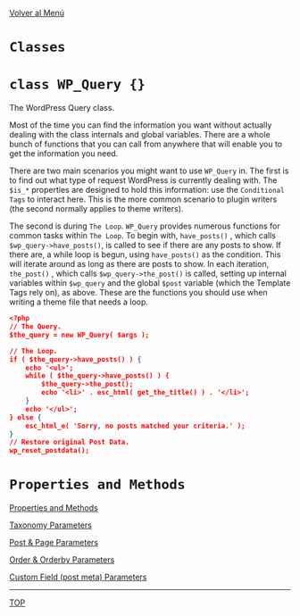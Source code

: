 [Volver al Menú](../root.md)

# `Classes`

# `class WP_Query {}`

The WordPress Query class.

Most of the time you can find the information you want without actually dealing with the class internals and global variables. There are a whole bunch of functions that you can call from anywhere that will enable you to get the information you need.

There are two main scenarios you might want to use `WP_Query` in. The first is to find out what type of request WordPress is currently dealing with. The `$is_*` properties are designed to hold this information: use the `Conditional Tags` to interact here. This is the more common scenario to plugin writers (the second normally applies to theme writers).

The second is during `The Loop`. `WP_Query` provides numerous functions for common tasks within `The Loop`. To begin with, `have_posts()` , which calls `$wp_query->have_posts()`, is called to see if there are any posts to show. If there are, a while loop is begun, using `have_posts()` as the condition. This will iterate around as long as there are posts to show. In each iteration, `the_post()` , which calls `$wp_query->the_post()` is called, setting up internal variables within `$wp_query` and the global `$post` variable (which the Template Tags rely on), as above. These are the functions you should use when writing a theme file that needs a loop.

```JSON
<?php
// The Query.
$the_query = new WP_Query( $args );

// The Loop.
if ( $the_query->have_posts() ) {
	echo '<ul>';
	while ( $the_query->have_posts() ) {
		$the_query->the_post();
		echo '<li>' . esc_html( get_the_title() ) . '</li>';
	}
	echo '</ul>';
} else {
	esc_html_e( 'Sorry, no posts matched your criteria.' );
}
// Restore original Post Data.
wp_reset_postdata();

```

# `Properties and Methods`

[Properties and Methods](https://developer.wordpress.org/reference/classes/wp_query/#properties-and-methods)

[Taxonomy Parameters](https://developer.wordpress.org/reference/classes/wp_query/#taxonomy-parameters)

[Post & Page Parameters](https://developer.wordpress.org/reference/classes/wp_query/#post-page-parameters)

[Order & Orderby Parameters](https://developer.wordpress.org/reference/classes/wp_query/#order-orderby-parameters)

[Custom Field (post meta) Parameters](https://developer.wordpress.org/reference/classes/wp_query/#custom-field-post-meta-parameters)

---

[TOP](#classes)
